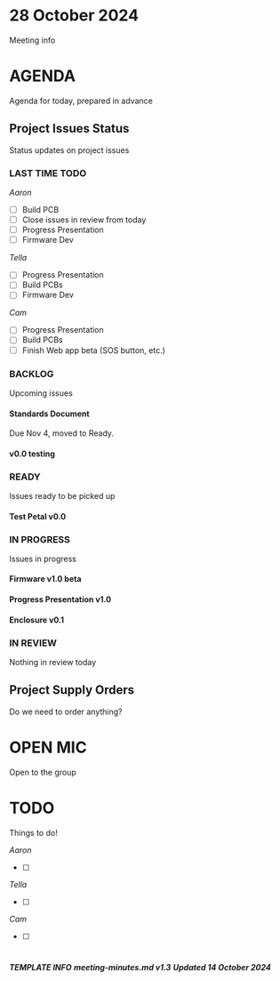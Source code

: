 # 28 October 2024

Meeting info

# AGENDA

Agenda for today, prepared in advance

## Project Issues Status

Status updates on project issues

### LAST TIME TODO

_Aaron_

- [ ] Build PCB
- [ ] Close issues in review from today
- [ ] Progress Presentation
- [ ] Firmware Dev

_Tella_

- [ ] Progress Presentation
- [ ] Build PCBs
- [ ] Firmware Dev

_Cam_

- [ ] Progress Presentation
- [ ] Build PCBs
- [ ] Finish Web app beta (SOS button, etc.)

### BACKLOG

Upcoming issues

#### Standards Document

Due Nov 4, moved to Ready.

#### v0.0 testing

### READY

Issues ready to be picked up

#### Test Petal v0.0

### IN PROGRESS

Issues in progress

#### Firmware v1.0 beta

#### Progress Presentation v1.0

#### Enclosure v0.1

### IN REVIEW

Nothing in review today

## Project Supply Orders

Do we need to order anything?

# OPEN MIC

Open to the group

# TODO

Things to do!

_Aaron_

- [ ]

_Tella_

- [ ]

_Cam_

- [ ]

# 

***TEMPLATE INFO***
***meeting-minutes.md v1.3***
***Updated 14 October 2024***
